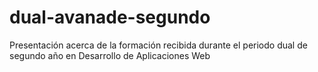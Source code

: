 # dual-avanade-segundo
Presentación acerca de la formación recibida durante el periodo dual de segundo año en Desarrollo de Aplicaciones Web
